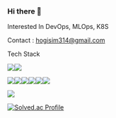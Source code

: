 ### Hi there 👋
Interested In DevOps, MLOps, K8S

Contact : hogisim314@gmail.com

Tech Stack

<img src="https://img.shields.io/badge/React-61DAFB?style=for-the-badge&logo=React&logoColor=white"><img src="https://img.shields.io/badge/Tailwind CSS-06B6D4?style=for-the-badge&logo=Tailwind CSS&logoColor=white">

<img src="https://img.shields.io/badge/NestJS-E0234E?style=for-the-badge&logo=NestJS&logoColor=white"><img src="https://img.shields.io/badge/Spring Boot-6DB33F?style=for-the-badge&logo=Spring Boot&logoColor=white"><img src="https://img.shields.io/badge/FastAPI-009688?style=for-the-badge&logo=FastAPI&logoColor=white"><img src="https://img.shields.io/badge/Kubernetes-326CE5?style=for-the-badge&logo=Kubernetes&logoColor=white"><img src="https://img.shields.io/badge/Docker-2496ED?style=for-the-badge&logo=Docker&logoColor=white"><img src="https://img.shields.io/badge/Skaffold-2AA2D6?style=for-the-badge&logo=Skaffold&logoColor=white">

<img src="https://img.shields.io/badge/Ray-028CF0?style=for-the-badge&logo=Ray&logoColor=white">


[![Solved.ac Profile](http://mazassumnida.wtf/api/v2/generate_badge?boj=hogisim314)](https://solved.ac/hogisim314/)
